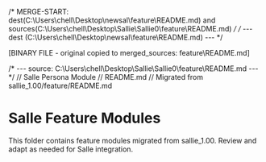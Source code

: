 /* MERGE-START: dest(C:\Users\chell\Desktop\newsal\feature\README.md) and sources(C:\Users\chell\Desktop\Sallie\Sallie0\feature\README.md) */
/* --- dest (C:\Users\chell\Desktop\newsal\feature\README.md) --- */
<!-- Merged master for logical file: feature\README
Sources:
 - C:\Users\chell\Desktop\Sallie\merged_sallie\feature\README.md (hash:E54064A978784A4B21C826CBBAFB303A7EBA09FBDD44F3487E912519344CE51E)
 - C:\Users\chell\Desktop\Sallie\worktrees\import_Sallie0\feature\README.md (hash:1915ED0FDEC5C6E57ED58050402E809B2CA5958B69FCC65DBEB8D9FE22F3F15F)
 -->

<!-- ---- source: C:\Users\chell\Desktop\Sallie\merged_sallie\feature\README.md | ext: .md | sha: E54064A978784A4B21C826CBBAFB303A7EBA09FBDD44F3487E912519344CE51E ---- -->
[BINARY FILE - original copied to merged_sources: feature\README.md]
<!-- ---- source: C:\Users\chell\Desktop\Sallie\worktrees\import_Sallie0\feature\README.md | ext: .md | sha: 1915ED0FDEC5C6E57ED58050402E809B2CA5958B69FCC65DBEB8D9FE22F3F15F ---- -->
/* --- source: C:\Users\chell\Desktop\Sallie\Sallie0\feature\README.md --- */
// Salle Persona Module
// README.md
// Migrated from sallie_1.00/feature/README.md
# Salle Feature Modules
This folder contains feature modules migrated from sallie_1.00. Review and adapt as needed for Salle integration.
